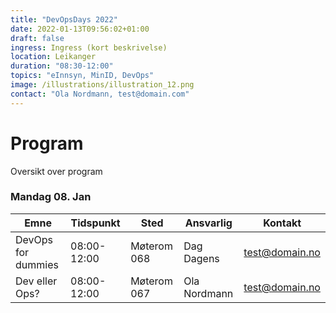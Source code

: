 ```yaml
---
title: "DevOpsDays 2022"
date: 2022-01-13T09:56:02+01:00
draft: false
ingress: Ingress (kort beskrivelse)
location: Leikanger
duration: "08:30-12:00"
topics: "eInnsyn, MinID, DevOps"
image: /illustrations/illustration_12.png
contact: "Ola Nordmann, test@domain.com"
---
```


# Program
Oversikt over program

### Mandag 08. Jan

| Emne   | Tidspunkt   | Sted        | Ansvarlig    | Kontakt        |
|-------------|--------|-------------|--------------|----------------|
| DevOps for dummies | 08:00-12:00 | Møterom 068 | Dag Dagens   | test@domain.no |
| Dev eller Ops? | 08:00-12:00    | Møterom 067 | Ola Nordmann | test@domain.no |

